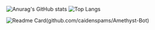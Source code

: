 ![Anurag's GitHub stats](https://github-readme-stats.vercel.app/api?username=caidenspams&theme=radical&show_icons=true)
</a>
![Top Langs](https://github-readme-stats.vercel.app/api/top-langs/?username=caidenspams&theme=radical&layout=compact)
</a>

![Readme Card](https://github-readme-stats.vercel.app/api/pin/?username=caidenspams&theme=radical&repo=Amethyst-Bot)(github.com/caidenspams/Amethyst-Bot)
